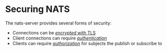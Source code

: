 # Securing NATS

The nats-server provides several forms of security:

- Connections can be [_encrypted_ with TLS](tls.md)
- Client connections can require [_authentication_](auth_intro.md)
- Clients can require [_authorization_](authorization.md) for subjects the publish or subscribe to
